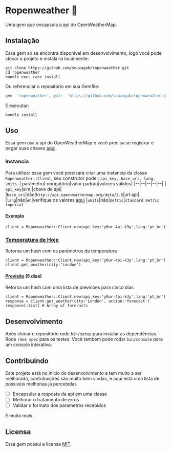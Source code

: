 

# Ropenweather :gem:
Uma gem que encapsula a api do OpenWeatherMap.


## Instalação

Essa gem só se encontra disponivel em desenvolvimento, logo você pode clonar o projeto e instala-la localmente:


```
git clone https://github.com/souzagab/ropenweather.git
cd ropenweather
bundle exec rake install
```
Ou referenciar o repositório em sua Gemfile:
```ruby
gem  'ropenweather', git:  'https://github.com/souzagab/ropenweather.git'
```

E executar:
```
bundle install
```


## Uso
Essa gem usa a api do OpenWeatherMap e você precisa se registrar e pegar suas chaves  [aqui](https://home.openweathermap.org/api_keys).
### Instancia
Para utilizar essa gem você precisará criar uma instancia da classe `Ropenweather::Client`, seu construtor pode : `api_key, base_uri, lang, units`.
|  parâmetro| obrigatório|valor padrão|valores válidos|
|--|--|--|--|--|
| `api_key`|sim||chave de api|
|`base_uri`|não|`http://api.openweathermap.org/data/2.5`|url api|
|`lang`|não|`en`|verifique os valores [aqui](https://openweathermap.org/current#data)
|`units`|não|`metric`|``standard metric imperial``

#### Exemplo

    client = Ropenweather::Client.new(api_key:'y0ur-4pi-k3y',lang:'pt_br')

###  [Temperatura de Hoje](https://openweathermap.org/current)
Retorna um hash com os parâmetros da temperatura

    client = Ropenweather::Client.new(api_key:'y0ur-4pi-k3y',lang:'pt_br')
    client.get_weather(city:'London')

#### [Previsão](https://openweathermap.org/forecast5) (5 dias)
Retorna um hash com uma lista de previsões para cinco dias

    client = Ropenweather::Client.new(api_key:'y0ur-4pi-k3y',lang:'pt_br')
    response = client.get_weather(city:'London', action:'forecast')
    response[:list] # Array of forecasts


## Desenvolvimento

Após clonar o repositório rode  `bin/setup` para instalar as dependências.
Rode `rake spec` para os testes.
Você também pode rodar `bin/console` para um console interativo.


## Contribuindo

   Este projeto está no inicio do desenvolvimento e tem muito a ser melhorado, contribuições são muito bem vindas, e aqui está uma lista de possivéis melhorias já percebidas

 - [ ] Encapsular a resposta da api em uma classe
 - [ ] Melhorar o tratamento de erros
 - [ ] Validar o formato dos parametros recebidos

E muito mais.

## Licensa

Essa gem possui a licensa [MIT](https://opensource.org/licenses/MIT).


